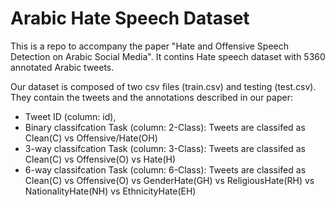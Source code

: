 # Arabic Hate Speech Dataset

This is a repo to accompany the paper "Hate and Offensive Speech Detection on Arabic Social Media". 
It contins Hate speech dataset with 5360 annotated Arabic tweets.


Our dataset is composed of two csv files (train.csv) and testing (test.csv). 
They contain the tweets and the annotations described in our paper:

  - Tweet ID (column: id), 	
  - Binary classifcation Task (column: 2-Class): Tweets are classifed as  Clean(C) vs Offensive/Hate(OH)
  - 3-way classifcation Task (column: 3-Class): Tweets are classifed as  Clean(C) vs Offensive(O) vs Hate(H)
  - 6-way classifcation Task (column: 6-Class): Tweets are classifed as  Clean(C) vs Offensive(O) vs GenderHate(GH) vs ReligiousHate(RH) vs  
  NationalityHate(NH) vs EthnicityHate(EH)

